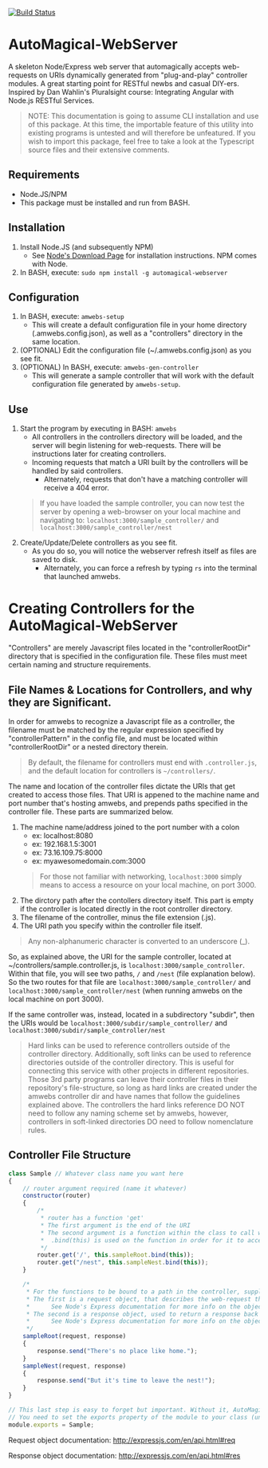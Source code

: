 [![Build Status](https://travis-ci.org/matrumz/AutoMagical-WebServer.svg?branch=dev)](https://travis-ci.org/matrumz/AutoMagical-WebServer)

# AutoMagical-WebServer
A skeleton Node/Express web server that automagically accepts web-requests on URIs dynamically generated from "plug-and-play" controller modules. A great starting point for RESTful newbs and casual DIY-ers. Inspired by Dan Wahlin's Pluralsight course: Integrating Angular with Node.js RESTful Services.

> NOTE:
This documentation is going to assume CLI installation and use of this package. At this time, the importable feature of this utility into existing programs is untested and will therefore be unfeatured. If you wish to import this package, feel free to take a look at the Typescript source files and their extensive comments.

## Requirements
* Node.JS/NPM
* This package must be installed and run from BASH.

## Installation
1. Install Node.JS (and subsequently NPM)
    * See [Node's Download Page](https://nodejs.org/en/download/package-manager/) for installation instructions. NPM comes with Node.
1. In BASH, execute: `sudo npm install -g automagical-webserver`

## Configuration
1. In BASH, execute: `amwebs-setup`
    * This will create a default configuration file in your home directory (.amwebs.config.json), as well as a "controllers" directory in the same location.
1. (OPTIONAL) Edit the configuration file (~/.amwebs.config.json) as you see fit.
1. (OPTIONAL) In BASH, execute: `amwebs-gen-controller`
    * This will generate a sample controller that will work with the default configuration file generated by `amwebs-setup`.

## Use
1. Start the program by executing in BASH: `amwebs`
    * All controllers in the controllers directory will be loaded, and the server will begin listening for web-requests. There will be instructions later for creating controllers.
    * Incoming requests that match a URI built by the controllers will be handled by said controllers.
        * Alternately, requests that don't have a matching controller will receive a 404 error.
    > If you have loaded the sample controller, you can now test the server by opening a web-browser on your local machine and navigating to: `localhost:3000/sample_controller/` and `localhost:3000/sample_controller/nest`
1. Create/Update/Delete controllers as you see fit.
    * As you do so, you will notice the webserver refresh itself as files are saved to disk.
        * Alternately, you can force a refresh by typing `rs` into the terminal that launched amwebs.

# Creating Controllers for the AutoMagical-WebServer
"Controllers" are merely Javascript files located in the "controllerRootDir" directory that is specified in the configuration file. These files must meet certain naming and structure requirements.

## File Names & Locations for Controllers, and why they are Significant.
In order for amwebs to recognize a Javascript file as a controller, the filename must be matched by the regular expression specified by "controllerPattern" in the config file, and must be located within "controllerRootDir" or a nested directory therein.

> By default, the filename for controllers must end with `.controller.js`, and the default location for controllers is `~/controllers/`.

The name and location of the controller files dictate the URIs that get created to access those files. That URI is appened to the machine name and port number that's hosting amwebs, and prepends paths specified in the controller file. These parts are summarized below.

1. The machine name/address joined to the port number with a colon
   * ex: localhost:8080
   * ex: 192.168.1.5:3001
   * ex: 73.16.109.75:8000
   * ex: myawesomedomain.com:3000
   > For those not familiar with networking, `localhost:3000` simply means to access a resource on your local machine, on port 3000.
1. The dirctory path after the contollers directory itself. This part is empty if the controller is located directly in the root controller directory.
1. The filename of the controller, minus the file extension (.js).
1. The URI path you specify within the controller file itself.
> Any non-alphanumeric character is converted to an underscore (_).

So, as explained above, the URI for the sample controller, located at ~/controllers/sample.controller.js, is `localhost:3000/sample_controller`. Within that file, you will see two paths, `/` and `/nest` (file explanation below). So the two routes for that file are `localhost:3000/sample_controller/` and `localhost:3000/sample_controller/nest` (when running amwebs on the local machine on port 3000).

If the same controller was, instead, located in a subdirectory "subdir", then the URIs would be `localhost:3000/subdir/sample_controller/` and `localhost:3000/subdir/sample_controller/nest`

> Hard links can be used to reference controllers outside of the controller directory. Additionally, soft links can be used to reference directories outside of the controller directory.
This is useful for connecting this service with other projects in different repositories. Those 3rd party programs can leave their controller files in their repository's file-structure, so long as hard links are created under the amwebs controller dir and have names that follow the guidelines explained above.
The controllers the hard links reference DO NOT need to follow any naming scheme set by amwebs, however, controllers in soft-linked directories DO need to follow nomenclature rules.

## Controller File Structure

```javascript
class Sample // Whatever class name you want here
{
    // router argument required (name it whatever)
    constructor(router)
    {
        /*
         * router has a function 'get'
         * The first argument is the end of the URI
         * The second argument is a function within the class to call when that URI is accessed
         *  .bind(this) is used on the function in order for it to access resources available in this class.
         */
        router.get('/', this.sampleRoot.bind(this));
        router.get("/nest", this.sampleNest.bind(this));
    }

    /*
     * For the functions to be bound to a path in the controller, supply two arguments.
     * The first is a request object, that describes the web-request that triggered this function.
     *      See Node's Express documentation for more info on the object.
     * The second is a response object, used to return a response back to whatever made the web-call.
     *      See Node's Express documentation for more info on the object.
     */
    sampleRoot(request, response)
    {
        response.send("There's no place like home.");
    }
    sampleNest(request, response)
    {
        response.send("But it's time to leave the nest!");
    }
}

// This last step is easy to forget but important. Without it, AutoMagical-WebServer cannot properly load your class, and an error will be thrown.
// You need to set the exports property of the module to your class (uninstantiated).
module.exports = Sample;
```

Request object documentation: http://expressjs.com/en/api.html#req

Response object documentation: http://expressjs.com/en/api.html#res